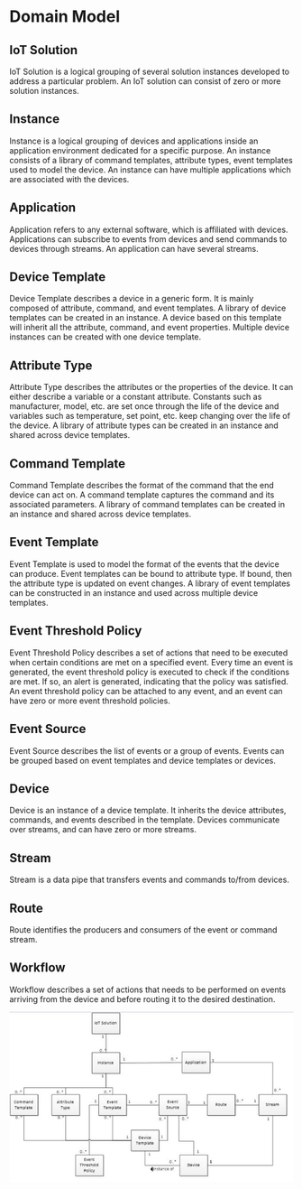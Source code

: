 
# **Domain Model**


## IoT Solution
IoT Solution is a logical grouping of several solution instances developed to address a particular problem. An IoT solution can consist of zero or more solution instances.


## Instance
Instance is a logical grouping of devices and applications inside an application environment dedicated for a specific purpose. An instance consists of a library of command templates, attribute types, event templates used to model the device. An instance can have multiple applications which are associated with the devices.


## Application
Application refers to any external software, which is affiliated with devices. Applications can subscribe to events from devices and send commands to devices through streams. An application can have several streams.


## Device Template
Device Template describes a device in a generic form. It is mainly composed of attribute, command, and event templates. A library of device templates can be created in an instance. A device based on this template will inherit all the attribute, command, and event properties. Multiple device instances can be created with one device template.

## Attribute Type
Attribute Type describes the attributes or the properties of the device. It can either describe a variable or a constant attribute. Constants such as manufacturer, model, etc. are set once through the life of the device and variables such as temperature, set point, etc. keep changing over the life of the device. A library of attribute types can be created in an instance and shared across device templates.

## Command Template
Command Template describes the format of the command that the end device can act on. A command template captures the command and its associated parameters. A library of command templates can be created in an instance and shared across device templates.

## Event Template
Event Template is used to model the format of the events that the device can produce. Event templates can be bound to attribute type. If bound, then the attribute type is updated on event changes. A library of event templates can be constructed in an instance and used across multiple device templates.

## Event Threshold Policy
Event Threshold Policy describes a set of actions that need to be executed when certain conditions are met on a specified event. Every time an event is generated, the event threshold policy is executed to check if the conditions are met. If so, an alert is generated, indicating that the policy was satisfied. An event threshold policy can be attached to any event, and an event can have zero or more event threshold policies.

## Event Source
Event Source describes the list of events or a group of events. Events can be grouped based on event templates and device templates or devices.

## Device
Device is an instance of a device template. It inherits the device attributes, commands, and events described in the template. Devices communicate over streams, and can have zero or more streams.

## Stream
Stream is a data pipe that transfers events and commands to/from devices.

## Route
Route identifies the producers and consumers of the event or command stream.

## Workflow
Workflow describes a set of actions that needs to be performed on events arriving from the device and before routing it to the desired destination.


![](IoT_Domain_Model.jpg)

